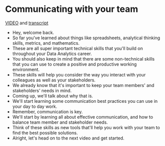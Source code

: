 # Communicating with your team

[VIDEO](./resources/1_VIDEO_Communicating-with-your-team.mp4) and [transcript](./resources/1_VIDEO_Communicating-with-your-team.txt)

- Hey, welcome back.
- So far you've learned about things like spreadsheets, analytical thinking skills, metrics, and mathematics.
- These are all super important technical skills that you'll build on throughout your Data Analytics career.
- You should also keep in mind that there are some non-technical skills that you can use to create a positive and productive working environment.
- These skills will help you consider the way you interact with your colleagues as well as your stakeholders.
- We already know that it's important to keep your team members' and stakeholders' needs in mind.
- Coming up, we'll talk about why that is.
- We'll start learning some communication best practices you can use in your day to day work.
- Remember, communication is key.
- We'll start by learning all about effective communication, and how to balance team member and stakeholder needs.
- Think of these skills as new tools that'll help you work with your team to find the best possible solutions.
- Alright, let's head on to the next video and get started.
